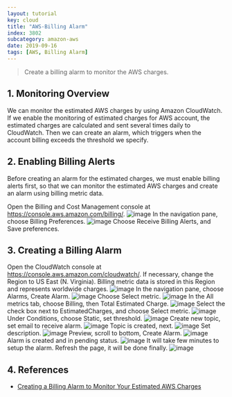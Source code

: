 ```yaml
---
layout: tutorial
key: cloud
title: "AWS-Billing Alarm"
index: 3802
subcategory: amazon-aws
date: 2019-09-16
tags: [AWS, Billing Alarm]
---
```


> Create a billing alarm to monitor the AWS charges.

## 1. Monitoring Overview
We can monitor the estimated AWS charges by using Amazon CloudWatch. If we enable the monitoring of estimated charges for AWS account, the estimated charges are calculated and sent several times daily to CloudWatch. Then we can create an alarm, which triggers when the account billing exceeds the threshold we specify.

## 2. Enabling Billing Alerts
Before creating an alarm for the estimated charges, we must enable billing alerts first, so that we can monitor the estimated AWS charges and create an alarm using billing metric data.

Open the Billing and Cost Management console at https://console.aws.amazon.com/billing/.
![image](/assets/images/note/9551/3-3-billing-dashboard.png)
In the navigation pane, choose Billing Preferences.
![image](/assets/images/note/9551/3-3-billing-preferences.png)
Choose Receive Billing Alerts, and Save preferences.

## 3. Creating a Billing Alarm
Open the CloudWatch console at https://console.aws.amazon.com/cloudwatch/. If necessary, change the Region to US East (N. Virginia). Billing metric data is stored in this Region and represents worldwide charges.
![image](/assets/images/cloud/3802/cloudwatch.png)
In the navigation pane, choose Alarms, Create Alarm.
![image](/assets/images/cloud/3802/alarms.png)
Choose Select metric.
![image](/assets/images/cloud/3802/select-metric.png)
In the All metrics tab, choose Billing, then Total Estimated Charge.
![image](/assets/images/cloud/3802/total-estimated-charge.png)
Select the check box next to EstimatedCharges, and choose Select metric.
![image](/assets/images/cloud/3802/estimated-charges.png)
Under Conditions, choose Static, set threshold.
![image](/assets/images/cloud/3802/threshold.png)
Create new topic, set email to receive alarm.
![image](/assets/images/cloud/3802/create-topic.png)
Topic is created, next.
![image](/assets/images/cloud/3802/create-topic-2.png)
Set description.
![image](/assets/images/cloud/3802/alarm-description.png)
Preview, scroll to bottom, Create Alarm.
![image](/assets/images/cloud/3802/preview.png)
Alarm is created and in pending status.
![image](/assets/images/cloud/3802/alarm-pending.png)
It will take few minutes to setup the alarm. Refresh the page, it will be done finally.
![image](/assets/images/cloud/3802/alarm-done.png)

## 4. References
* [Creating a Billing Alarm to Monitor Your Estimated AWS Charges](https://docs.aws.amazon.com/AmazonCloudWatch/latest/monitoring/monitor_estimated_charges_with_cloudwatch.html)

